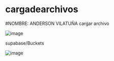 # cargadearchivos
#NOMBRE: ANDERSON VILATUÑA
cargar archivo

![image](https://github.com/user-attachments/assets/321388ca-d821-4906-8bd5-0e6c89d25602)


supabase/Buckets

![image](https://github.com/user-attachments/assets/f0fed924-0843-4e5e-a87e-00dacf28c6b8)
